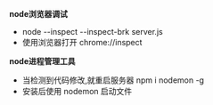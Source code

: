 **node浏览器调试**
- node --inspect --inspect-brk server.js
- 使用浏览器打开 chrome://inspect

**node进程管理工具**
- 当检测到代码修改,就重启服务器
npm i nodemon -g
- 安装后使用 nodemon 启动文件
